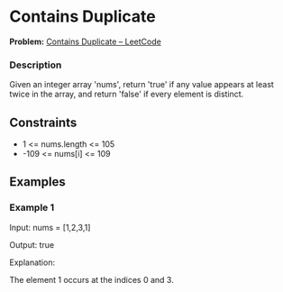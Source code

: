 
# Contains Duplicate

**Problem:** [Contains Duplicate – LeetCode](https://leetcode.com/problems/contains-duplicate/)

### Description

Given an integer array 'nums', return 'true' if any value appears at least twice in the array, and return 'false' if every element is distinct.

## Constraints

- 1 <= nums.length <= 105
- -109 <= nums[i] <= 109

## Examples

### Example 1
Input: nums = [1,2,3,1]

Output: true

Explanation:

The element 1 occurs at the indices 0 and 3.
